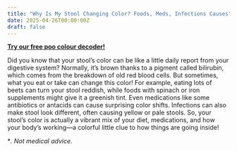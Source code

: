 ```yaml
---
title: "Why Is My Stool Changing Color? Foods, Meds, Infections Causes"
date: 2025-04-26T00:00:00Z
draft: false
---
```


[**Try our free poo colour decoder!**](https://www.poopcolor.info)

Did you know that your stool’s color can be like a little daily report from your digestive system? Normally, it’s brown thanks to a pigment called bilirubin, which comes from the breakdown of old red blood cells. But sometimes, what you eat or take can change this color! For example, eating lots of beets can turn your stool reddish, while foods with spinach or iron supplements might give it a greenish tint. Even medications like some antibiotics or antacids can cause surprising color shifts. Infections can also make stool look different, often causing yellow or pale stools. So, your stool’s color is actually a vibrant mix of your diet, medications, and how your body’s working—a colorful little clue to how things are going inside!

**. Not medical advice.*

